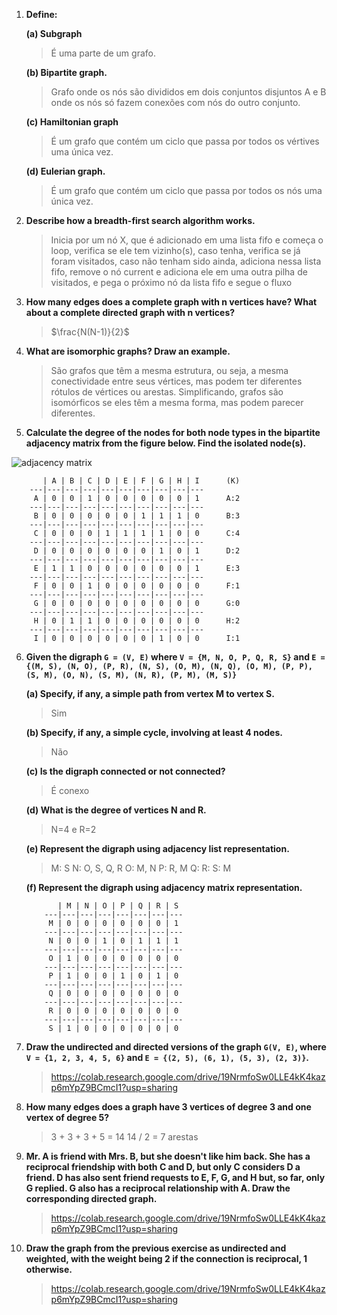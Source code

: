 
1. **Define:**

	**(a) Subgraph**
	> É uma parte de um grafo.

	**(b) Bipartite graph.**
	>	Grafo onde os nós são divididos em dois conjuntos disjuntos A e B onde os nós só fazem conexões com nós do outro conjunto.

	**(c) Hamiltonian graph**
	>É um grafo que contém um ciclo que passa por todos os vértives uma única vez.
	
	**(d) Eulerian graph.**
	>É um grafo que contém um ciclo que passa por todos os nós uma única vez.

2. **Describe how a breadth-first search algorithm works.**
	>Inicia por um nó X, que é adicionado em uma lista fifo e começa o loop, verifica se ele tem vizinho(s), caso tenha, verifica se já foram visitados, caso não tenham sido ainda, adiciona nessa lista fifo, remove o nó current e adiciona ele em uma outra pilha de visitados, e pega o próximo nó da lista fifo e segue o fluxo

3. **How many edges does a complete graph with n vertices have? What about a complete directed graph with n vertices?**
	>$\frac{N(N-1)}{2}$


4. **What are isomorphic graphs? Draw an example.**
	>São grafos que têm a mesma estrutura, ou seja, a mesma conectividade entre seus vértices, mas podem ter diferentes rótulos de vértices ou arestas. Simplificando, grafos são isomórficos se eles têm a mesma forma, mas podem parecer diferentes.

5. **Calculate the degree of the nodes for both node types in the bipartite adjacency matrix from the figure below. Find the isolated node(s).**

![adjacency matrix](./img/matrix01.png)
>
		   | A | B | C | D | E | F | G | H | I		(K)
		---|---|---|---|---|---|---|---|---|---
		 A | 0 | 0 | 1 | 0 | 0 | 0 | 0 | 0 | 1		A:2
		---|---|---|---|---|---|---|---|---|---
		 B | 0 | 0 | 0 | 0 | 0 | 1 | 1 | 1 | 0		B:3
		---|---|---|---|---|---|---|---|---|---
		 C | 0 | 0 | 0 | 1 | 1 | 1 | 1 | 0 | 0		C:4
		---|---|---|---|---|---|---|---|---|---
		 D | 0 | 0 | 0 | 0 | 0 | 0 | 1 | 0 | 1		D:2
		---|---|---|---|---|---|---|---|---|---
		 E | 1 | 1 | 0 | 0 | 0 | 0 | 0 | 0 | 1		E:3
		---|---|---|---|---|---|---|---|---|---
		 F | 0 | 0 | 1 | 0 | 0 | 0 | 0 | 0 | 0		F:1
		---|---|---|---|---|---|---|---|---|---
		 G | 0 | 0 | 0 | 0 | 0 | 0 | 0 | 0 | 0		G:0
		---|---|---|---|---|---|---|---|---|---
		 H | 0 | 1 | 1 | 0 | 0 | 0 | 0 | 0 | 0		H:2
		---|---|---|---|---|---|---|---|---|---
		 I | 0 | 0 | 0 | 0 | 0 | 0 | 1 | 0 | 0		I:1


6. **Given the digraph `G = (V, E)` where `V = {M, N, O, P, Q, R, S}` and
 `E ={(M, S), (N, O), (P, R), (N, S), (O, M), (N, Q), (O, M), (P, P), (S, M), (O, N), (S, M), (N, R), (P, M), (M, S)}`**

	**(a) Specify, if any, a simple path from vertex M to vertex S.**
	>Sim

	**(b) Specify, if any, a simple cycle, involving at least 4 nodes.**
	>Não

	**(c) Is the digraph connected or not connected?**
	>É conexo
	
	**(d) What is the degree of vertices N and R.**
	>N=4 e R=2

	**(e) Represent the digraph using adjacency list representation.**
	>M: S
		N: O, S, Q, R
		O: M, N
		P: R, M
		Q:
		R:
		S: M

	**(f) Represent the digraph using adjacency matrix representation.**
	```
		   | M | N | O | P | Q | R | S 
		---|---|---|---|---|---|---|---
		 M | 0 | 0 | 0 | 0 | 0 | 0 | 1
		---|---|---|---|---|---|---|---
		 N | 0 | 0 | 1 | 0 | 1 | 1 | 1
		---|---|---|---|---|---|---|---
		 O | 1 | 0 | 0 | 0 | 0 | 0 | 0
		---|---|---|---|---|---|---|---
		 P | 1 | 0 | 0 | 1 | 0 | 1 | 0
		---|---|---|---|---|---|---|---
		 Q | 0 | 0 | 0 | 0 | 0 | 0 | 0
		---|---|---|---|---|---|---|---
		 R | 0 | 0 | 0 | 0 | 0 | 0 | 0
		---|---|---|---|---|---|---|---
		 S | 1 | 0 | 0 | 0 | 0 | 0 | 0
	```

7. **Draw the undirected and directed versions of the graph `G(V, E)`, where `V = {1, 2, 3, 4, 5, 6}` and `E = {(2, 5), (6, 1), (5, 3), (2, 3)}`.**
	>https://colab.research.google.com/drive/19NrmfoSw0LLE4kK4kazp6mYpZ9BCmcI1?usp=sharing

8. **How many edges does a graph have 3 vertices of degree 3 and one vertex of degree 5?**
	>3 + 3 + 3 + 5 = 14
14 / 2 = 7 arestas

9. **Mr. A is friend with Mrs. B, but she doesn't like him back. She has a reciprocal friendship with both C and D, but only C considers D a friend. D has also sent friend requests to E, F, G, and H but, so far, only G replied. G also has a reciprocal relationship with A. Draw the corresponding directed graph.**
	>https://colab.research.google.com/drive/19NrmfoSw0LLE4kK4kazp6mYpZ9BCmcI1?usp=sharing

10. **Draw the graph from the previous exercise as undirected and weighted, with the weight being 2 if the connection is reciprocal, 1 otherwise.**
	>https://colab.research.google.com/drive/19NrmfoSw0LLE4kK4kazp6mYpZ9BCmcI1?usp=sharing
